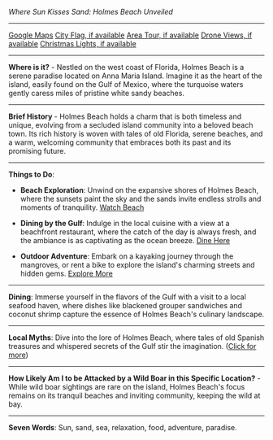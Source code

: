 *Where Sun Kisses Sand: Holmes Beach Unveiled*

---

[Google Maps](https://www.google.com/maps/place/Holmes+Beach/data=!3m1!1e3)
[City Flag, if available](https://www.google.com/search?tbm=isch&q=Holmes+Beach+Flag+Picture)
[Area Tour, if available](https://www.youtube.com/results?search_query=Holmes+Beach+4k+tour)
[Drone Views, if available](https://www.youtube.com/results?search_query=Holmes+Beach+4k+drone)
[Christmas Lights, if available](https://www.youtube.com/results?search_query=Holmes+Beach+christmas+lights)

---

**Where is it?** - Nestled on the west coast of Florida, Holmes Beach is a serene paradise located on Anna Maria Island. Imagine it as the heart of the island, easily found on the Gulf of Mexico, where the turquoise waters gently caress miles of pristine white sandy beaches.

---

**Brief History** - Holmes Beach holds a charm that is both timeless and unique, evolving from a secluded island community into a beloved beach town. Its rich history is woven with tales of old Florida, serene beaches, and a warm, welcoming community that embraces both its past and its promising future.

---

**Things to Do**:

- **Beach Exploration**: Unwind on the expansive shores of Holmes Beach, where the sunsets paint the sky and the sands invite endless strolls and moments of tranquility. [Watch Beach](https://www.youtube.com/results?search_query=Holmes+Beach+beach)

- **Dining by the Gulf**: Indulge in the local cuisine with a view at a beachfront restaurant, where the catch of the day is always fresh, and the ambiance is as captivating as the ocean breeze. [Dine Here](https://www.youtube.com/results?search_query=Holmes+Beach+dining)

- **Outdoor Adventure**: Embark on a kayaking journey through the mangroves, or rent a bike to explore the island's charming streets and hidden gems. [Explore More](https://www.youtube.com/results?search_query=Holmes+Beach+kayaking)

---

**Dining**: Immerse yourself in the flavors of the Gulf with a visit to a local seafood haven, where dishes like blackened grouper sandwiches and coconut shrimp capture the essence of Holmes Beach's culinary landscape.

---

**Local Myths**: Dive into the lore of Holmes Beach, where tales of old Spanish treasures and whispered secrets of the Gulf stir the imagination. ([Click for more](https://www.google.com/search?q=Holmes+Beach+local+myths))

---

**How Likely Am I to be Attacked by a Wild Boar in this Specific Location?** - While wild boar sightings are rare on the island, Holmes Beach's focus remains on its tranquil beaches and inviting community, keeping the wild at bay.

---

**Seven Words**: Sun, sand, sea, relaxation, food, adventure, paradise.